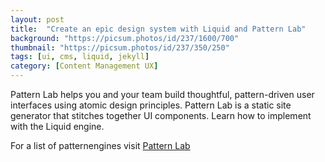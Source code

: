```yaml
---
layout: post
title:  "Create an epic design system with Liquid and Pattern Lab"
background: "https://picsum.photos/id/237/1600/700"
thumbnail: "https://picsum.photos/id/237/350/250"
tags: [ui, cms, liquid, jekyll]
category: [Content Management UX]
---
```


Pattern Lab helps you and your team build thoughtful, pattern-driven user interfaces using atomic design principles. Pattern Lab is a static site generator that stitches together UI components. Learn how to implement with the Liquid engine.

For a list of patternengines visit [Pattern Lab](https://patternlab.io/docs/advanced-template-language-and-pattern-engines.html)
